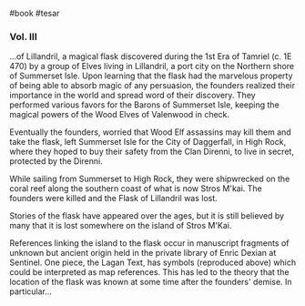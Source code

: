 #book #tesar
### Vol. III
...of Lillandril, a magical flask discovered during the 1st Era of Tamriel (c. 1E 470) by a group of Elves living in Lillandril, a port city on the Northern shore of Summerset Isle. Upon learning that the flask had the marvelous property of being able to absorb magic of any persuasion, the founders realized their importance in the world and spread word of their discovery. They performed various favors for the Barons of Summerset Isle, keeping the magical powers of the Wood Elves of Valenwood in check.

Eventually the founders, worried that Wood Elf assassins may kill them and take the flask, left Summerset Isle for the City of Daggerfall, in High Rock, where they hoped to buy their safety from the Clan Direnni, to live in secret, protected by the Direnni.

While sailing from Summerset to High Rock, they were shipwrecked on the coral reef along the southern coast of what is now Stros M'kai. The founders were killed and the Flask of Lillandril was lost.

Stories of the flask have appeared over the ages, but it is still believed by many that it is lost somewhere on the island of Stros M'Kai.

References linking the island to the flask occur in manuscript fragments of unknown but ancient origin held in the private library of Enric Dexian at Sentinel. One piece, the Lagan Text, has symbols (reproduced above) which could be interpreted as map references. This has led to the theory that the location of the flask was known at some time after the founders' demise. In particular...